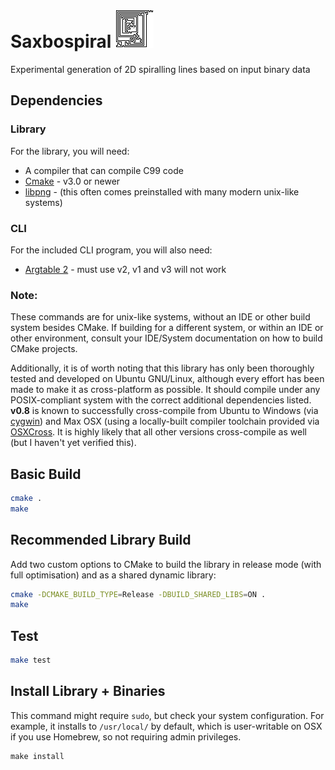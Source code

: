 # Saxbospiral ![saxbospiral](saxbospiral.png "saxbospiral")

Experimental generation of 2D spiralling lines based on input binary data

## Dependencies

### Library

For the library, you will need:

- A compiler that can compile C99 code
- [Cmake](https://cmake.org/) - v3.0 or newer
- [libpng](http://www.libpng.org/pub/png/libpng.html) - (this often comes preinstalled with many modern unix-like systems)

### CLI

For the included CLI program, you will also need:

- [Argtable 2](http://argtable.sourceforge.net/) - must use v2, v1 and v3 will not work

### Note:

These commands are for unix-like systems, without an IDE or other build system besides CMake. If building for a different system, or within an IDE or other environment, consult your IDE/System documentation on how to build CMake projects.

Additionally, it is of worth noting that this library has only been thoroughly tested and developed on Ubuntu GNU/Linux, although every effort has been made to make it as cross-platform as possible. It should compile under any POSIX-compliant system with the correct additional dependencies listed. **v0.8** is known to successfully cross-compile from Ubuntu to Windows (via [cygwin](https://www.cygwin.com/)) and Max OSX (using a locally-built compiler toolchain provided via [OSXCross](https://github.com/tpoechtrager/osxcross). It is highly likely that all other versions cross-compile as well (but I haven't yet verified this).

## Basic Build

```sh
cmake .
make
```

## Recommended Library Build

Add two custom options to CMake to build the library in release mode (with full optimisation) and as a shared dynamic library:

```sh
cmake -DCMAKE_BUILD_TYPE=Release -DBUILD_SHARED_LIBS=ON .
make
```

## Test

```sh
make test
```

## Install Library + Binaries

This command might require `sudo`, but check your system configuration. For example, it installs to `/usr/local/` by default, which is user-writable on OSX if you use Homebrew, so not requiring admin privileges.

```
make install
```
